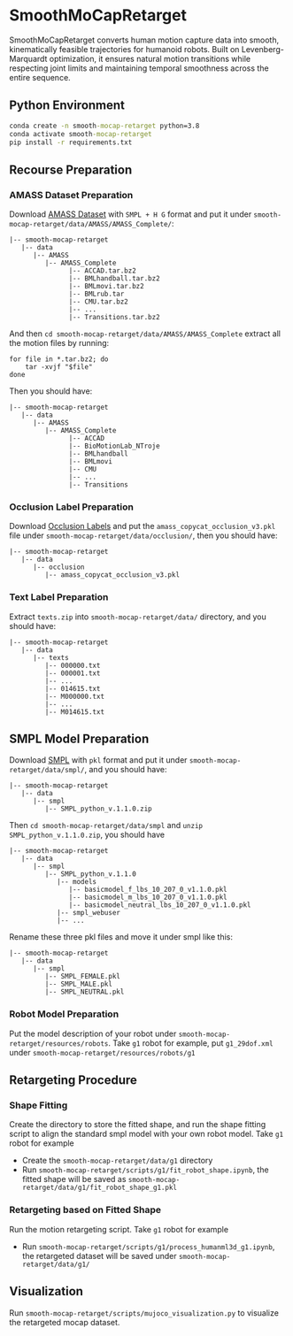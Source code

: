 # SmoothMoCapRetarget
SmoothMoCapRetarget converts human motion capture data into smooth, kinematically feasible trajectories for humanoid robots. Built on Levenberg-Marquardt optimization, it ensures natural motion transitions while respecting joint limits and maintaining temporal smoothness across the entire sequence.

## Python Environment

```cmd
conda create -n smooth-mocap-retarget python=3.8
conda activate smooth-mocap-retarget
pip install -r requirements.txt
```

## Recourse Preparation

### AMASS Dataset Preparation
Download [AMASS Dataset](https://amass.is.tue.mpg.de/index.html) with `SMPL + H G` format and put it under `smooth-mocap-retarget/data/AMASS/AMASS_Complete/`:
```
|-- smooth-mocap-retarget
   |-- data
      |-- AMASS
         |-- AMASS_Complete 
               |-- ACCAD.tar.bz2
               |-- BMLhandball.tar.bz2
               |-- BMLmovi.tar.bz2
               |-- BMLrub.tar
               |-- CMU.tar.bz2
               |-- ...
               |-- Transitions.tar.bz2

```

And then `cd smooth-mocap-retarget/data/AMASS/AMASS_Complete` extract all the motion files by running:
```
for file in *.tar.bz2; do
    tar -xvjf "$file"
done
```

Then you should have:
```
|-- smooth-mocap-retarget
   |-- data
      |-- AMASS
         |-- AMASS_Complete 
               |-- ACCAD
               |-- BioMotionLab_NTroje
               |-- BMLhandball
               |-- BMLmovi
               |-- CMU
               |-- ...
               |-- Transitions

```

### Occlusion Label Preparation

Download [Occlusion Labels](https://drive.google.com/uc?id=1uzFkT2s_zVdnAohPWHOLFcyRDq372Fmc) and put the `amass_copycat_occlusion_v3.pkl` file under `smooth-mocap-retarget/data/occlusion/`, then you should have:
```
|-- smooth-mocap-retarget
   |-- data
      |-- occlusion
         |-- amass_copycat_occlusion_v3.pkl
```

### Text Label Preparation

Extract `texts.zip` into `smooth-mocap-retarget/data/` directory, and you should have:
```
|-- smooth-mocap-retarget
   |-- data
      |-- texts
         |-- 000000.txt
         |-- 000001.txt
         |-- ...
         |-- 014615.txt
         |-- M000000.txt
         |-- ...
         |-- M014615.txt
```

## SMPL Model Preparation

Download [SMPL](https://smpl.is.tue.mpg.de/download.php) with `pkl` format and put it under `smooth-mocap-retarget/data/smpl/`, and you should have:
```
|-- smooth-mocap-retarget
   |-- data
      |-- smpl
         |-- SMPL_python_v.1.1.0.zip
```

Then `cd smooth-mocap-retarget/data/smpl` and  `unzip SMPL_python_v.1.1.0.zip`, you should have 
```
|-- smooth-mocap-retarget
   |-- data
      |-- smpl
         |-- SMPL_python_v.1.1.0
            |-- models
               |-- basicmodel_f_lbs_10_207_0_v1.1.0.pkl
               |-- basicmodel_m_lbs_10_207_0_v1.1.0.pkl
               |-- basicmodel_neutral_lbs_10_207_0_v1.1.0.pkl
            |-- smpl_webuser
            |-- ...
```
Rename these three pkl files and move it under smpl like this:
```
|-- smooth-mocap-retarget
   |-- data
      |-- smpl
         |-- SMPL_FEMALE.pkl
         |-- SMPL_MALE.pkl
         |-- SMPL_NEUTRAL.pkl
```

### Robot Model Preparation

Put the model description of your robot under `smooth-mocap-retarget/resources/robots`.
Take `g1` robot for example, put `g1_29dof.xml` under `smooth-mocap-retarget/resources/robots/g1`

## Retargeting Procedure

### Shape Fitting

Create the directory to store the fitted shape, and run the shape fitting script to align the standard smpl model with your own robot model.
Take `g1` robot for example
- Create the `smooth-mocap-retarget/data/g1` directory
- Run `smooth-mocap-retarget/scripts/g1/fit_robot_shape.ipynb`, the fitted shape will be saved as `smooth-mocap-retarget/data/g1/fit_robot_shape_g1.pkl`

### Retargeting based on Fitted Shape

Run the motion retargeting script.
Take `g1` robot for example
- Run `smooth-mocap-retarget/scripts/g1/process_humanml3d_g1.ipynb`, the retargeted dataset will be saved under `smooth-mocap-retarget/data/g1/`

## Visualization

Run `smooth-mocap-retarget/scripts/mujoco_visualization.py` to visualize the retargeted mocap dataset.